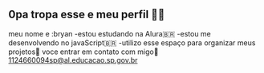 ## 0pa tropa esse e meu perfil 👋🖤

meu nome e :bryan
-estou estudando na Alura🇧🇷
-estou me desenvolvendo no javaScript🇧🇷
-utilizo esse espaço para organizar meus projetos🎱
voce entrar em contato com migo📧
1124660094sp@al.educacao.sp.gov.br
